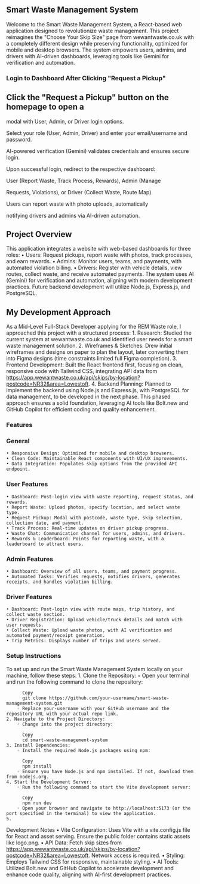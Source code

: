## Smart Waste Management System
Welcome to the Smart Waste Management System, a React-based web application designed to revolutionize waste management. This project reimagines the "Choose Your Skip Size" page from wewantwaste.co.uk with a completely different design while preserving functionality, optimized for mobile and desktop browsers. The system empowers users, admins, and drivers with AI-driven dashboards, leveraging tools like Gemini for verification and automation.


### Login to Dashboard After Clicking "Request a Pickup"
## Click the "Request a Pickup" button on the homepage to open a 

modal with User, Admin, or Driver login options.

Select your role (User, Admin, Driver) and enter your email/username and password.

AI-powered verification (Gemini) validates credentials and ensures secure login.

Upon successful login, redirect to the respective dashboard: 

User (Report Waste, Track Process, Rewards), Admin (Manage 

Requests, Violations), or Driver (Collect Waste, Route Map).

Users can report waste with photo uploads, automatically 

notifying drivers and admins via AI-driven automation.





## Project Overview
This application integrates a website with web-based dashboards for three roles:
    • Users: Request pickups, report waste with photos, track processes, and earn rewards. 
    • Admins: Monitor users, teams, and payments, with automated violation billing. 
    • Drivers: Register with vehicle details, view routes, collect waste, and receive automated payments. 
The system uses AI (Gemini) for verification and automation, aligning with modern development practices. Future backend development will utilize Node.js, Express.js, and PostgreSQL.


## My Development Approach
As a Mid-Level Full-Stack Developer applying for the REM Waste role, I approached this project with a structured process:
    1. Research: Studied the current system at wewantwaste.co.uk and identified user needs for a smart waste management solution. 
    2. Wireframes & Sketches: Drew initial wireframes and designs on paper to plan the layout, later converting them into Figma designs (time constraints limited full Figma completion). 
    3. Frontend Development: Built the React frontend first, focusing on clean, responsive code with Tailwind CSS, integrating API data from https://app.wewantwaste.co.uk/api/skips/by-location?postcode=NR32&area=Lowestoft. 
    4. Backend Planning: Planned to implement the backend using Node.js and Express.js, with PostgreSQL for data management, to be developed in the next phase. 
This phased approach ensures a solid foundation, leveraging AI tools like Bolt.new and GitHub Copilot for efficient coding and quality enhancement.
### Features
### General
    • Responsive Design: Optimized for mobile and desktop browsers. 
    • Clean Code: Maintainable React components with UI/UX improvements. 
    • Data Integration: Populates skip options from the provided API endpoint. 
### User Features
    • Dashboard: Post-login view with waste reporting, request status, and rewards. 
    • Report Waste: Upload photos, specify location, and select waste type. 
    • Request Pickup: Modal with postcode, waste type, skip selection, collection date, and payment. 
    • Track Process: Real-time updates on driver pickup progress. 
    • Waste Chat: Communication channel for users, admins, and drivers. 
    • Rewards & Leaderboard: Points for reporting waste, with a leaderboard to attract users. 
### Admin Features
    • Dashboard: Overview of all users, teams, and payment progress. 
    • Automated Tasks: Verifies requests, notifies drivers, generates receipts, and handles violation billing. 
### Driver Features
    • Dashboard: Post-login view with route maps, trip history, and collect waste section. 
    • Driver Registration: Upload vehicle/truck details and match with user requests. 
    • Collect Waste: Upload waste photos, with AI verification and automated payment/receipt generation. 
    • Trip Metrics: Displays number of trips and users served. 
### Setup Instructions
To set up and run the Smart Waste Management System locally on your machine, follow these steps:
    1. Clone the Repository: 
        ◦ Open your terminal and run the following command to clone the repository: 
         
          Copy
          git clone https://github.com/your-username/smart-waste-management-system.git
        ◦ Replace your-username with your GitHub username and the repository URL with your actual repo link. 
    2. Navigate to the Project Directory: 
        ◦ Change into the project directory: 
          
          Copy
          cd smart-waste-management-system
    3. Install Dependencies: 
        ◦ Install the required Node.js packages using npm: 
          
          Copy
          npm install
        ◦ Ensure you have Node.js and npm installed. If not, download them from nodejs.org. 
    4. Start the Development Server: 
        ◦ Run the following command to start the Vite development server: 
          
          Copy
          npm run dev
        ◦ Open your browser and navigate to http://localhost:5173 (or the port specified in the terminal) to view the application. 
    5. 
Development Notes
    • Vite Configuration: Uses Vite with a vite.config.js file for React and asset serving. Ensure the public folder contains static assets like logo.png. 
    • API Data: Fetch skip sizes from https://app.wewantwaste.co.uk/api/skips/by-location?postcode=NR32&area=Lowestoft. Network access is required. 
    • Styling: Employs Tailwind CSS for responsive, maintainable styling. 
    • AI Tools: Utilized Bolt.new and GitHub Copilot to accelerate development and enhance code quality, aligning with AI-first development practices. 
